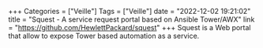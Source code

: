 +++
Categories = ["Veille"]
Tags = ["Veille"]
date = "2022-12-02 19:21:02"
title = "Squest - A service request portal based on Ansible Tower/AWX"
link = "https://github.com/HewlettPackard/squest"
+++
Squest is a Web portal that allow to expose Tower based automation as a service.